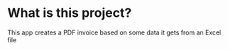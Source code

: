 # What is this project?
This app creates a PDF invoice based on some data it gets from an Excel file